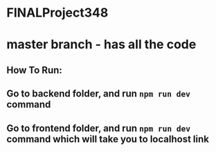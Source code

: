# FINALProject348

# master branch - has all the code

## How To Run:
## Go to backend folder, and run `npm run dev` command
## Go to frontend folder, and run `npm run dev` command which will take you to localhost link 
